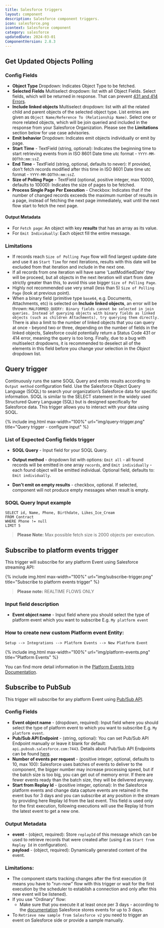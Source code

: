 ```yaml
---
title: Salesforce triggers
layout: component
description: Salesforce component triggers.
icon: salesforce.png
icontext: Salesforce component
category: salesforce
updatedDate: 2024-03-01
ComponentVersion: 2.8.3
---
```


## Get Updated Objects Polling

### Config Fields

 * **Object Type** Dropdown: Indicates Object Type to be fetched.
 * **Selected Fields** Multiselect dropdown: list with all Object Fields. Select fields, which will be returned in response. That can prevent [431 and 414 Errors](https://developer.salesforce.com/docs/atlas.en-us.salesforce_app_limits_cheatsheet.meta/salesforce_app_limits_cheatsheet/salesforce_app_limits_platform_api.htm).
 * **Include linked objects** Multiselect dropdown: list with all the related child and parent objects of the selected object type. List entries are given as `Object Name/Reference To (Relationship Name)`. Select one or more related objects, which will be join queried and included in the response from your Salesforce Organization. Please see the **Limitations** section below for use case advisories.
 * **Emit behavior** Dropdown: Indicates emit objects individually or emit by page.
 * **Start Time** - TextField (string, optional): Indicates the beginning time to start retrieving events from in ISO 8601 Date time utc format - `YYYY-MM-DDThh:mm:ssZ`.
 * **End Time** - TextField (string, optional, defaults to never): If provided, don’t fetch records modified after this time in ISO 8601 Date time utc format - `YYYY-MM-DDThh:mm:ssZ`.
 * **Size of Polling Page** - TextField (optional, positive integer, max 10000, defaults to 10000): Indicates the size of pages to be fetched.
 * **Process Single Page Per Execution** - Checkbox: Indicates that if the number of changed records exceeds the maximum number of results in a page, instead of fetching the next page immediately, wait until the next flow start to fetch the next page.

#### Output Metadata

- For `Fetch page`: An object with key ***results*** that has an array as its value.
- For `Emit Individually`:  Each object fill the entire message.

### Limitations

 * If records reach `Size of Polling Page` flow will find largest update date and use it as `Start Time` for next iterations, results with this date will be excluded from that iteration and include in the next one.
 * If all records from one iteration will have same 'LastModifiedDate' they will be proceed, but all objects in the next iteration will start from date strictly greater than this, to avoid this use bigger `Size of Polling Page`.
 * Highly not recommended use very small (less than 5) `Size of Polling Page` (look at previous point).
 * When a binary field (primitive type `base64`, e.g. Documents, Attachments, etc) is selected on **Include linked objects**, an error will be thrown: `MALFORMED_QUERY: Binary fields cannot be selected in join queries. Instead of querying objects with binary fields as linked objects (such as children Attachments), try querying them directly.` There is also a limit to the number of linked objects that you can query at once - beyond two or three, depending on the number of fields in the linked objects, Salesforce could potentially return a Status Code 431 or 414 error, meaning the query is too long. Finally, due to a bug with multiselect dropdowns, it is recommended to deselect all of the elements in this field before you change your selection in the *Object* dropdown list.

## Query trigger

Continuously runs the same SOQL Query and emits results according to `Output method` configuration field.
Use the Salesforce Object Query Language (SOQL) to search your organization’s Salesforce data for specific information.
SOQL is similar to the SELECT statement in the widely used Structured Query Language (SQL) but is designed specifically for Salesforce data.
This trigger allows you to interact with your data using SOQL.

{% include img.html max-width="100%" url="img/query-trigger.png" title="Query trigger - configure input" %}

### List of Expected Config fields trigger

* **SOQL Query** - Input field for your SOQL Query.

* **Output method** - dropdown list with options: `Emit all` - all found records will be emitted in one array `records`, and `Emit individually` - each found object will be emitted individual. Optional field, defaults to: `Emit individually`.

* **Don't emit on empty results** - checkbox, optional. If selected, component will not produce empty messages when result is empty.

### SOQL Query Input example

```
SELECT id, Name, Phone, Birthdate, Likes_Ice_Cream
FROM Contract
WHERE Phone != null
LIMIT 5
```

>**Please Note:** Max possible fetch size is 2000 objects per execution.

## Subscribe to platform events trigger

This trigger will subscribe for any platform Event using Salesforce streaming API:

{% include img.html max-width="100%" url="img/subscribe-trigger.png" title="Subscribe to platform events trigger" %}

>**Please note:** REALTIME FLOWS ONLY

### Input field description

* **Event object name** - Input field where you should select the type of platform event which you want to subscribe E.g. `My platform event`

### How to create new custom Platform event Entity:

`Setup --> Integrations --> Platform Events --> New Platform Event`

{% include img.html max-width="100%" url="img/platform-events.png" title="Platform Events" %}

You can find more detail information in the [Platform Events Intro Documentation](https://developer.salesforce.com/docs/atlas.en-us.platform_events.meta/platform_events/platform_events_intro.htm).

## Subscribe to PubSub

This trigger will subscribe for any platform Event using [Pub/Sub API](https://developer.salesforce.com/docs/platform/pub-sub-api/overview).

### Config Fields
* **Event object name** - (dropdown, required): Input field where you should select the type of platform event to which you want to subscribe E.g. `My platform event`.
* **Pub/Sub API Endpoint** - (string, optional): You can set Pub/Sub API Endpoint manually or leave it blank for default: `api.pubsub.salesforce.com:7443`. Details about Pub/Sub API Endpoints can be found [here](https://developer.salesforce.com/docs/platform/pub-sub-api/guide/pub-sub-endpoints.html).
* **Number of events per request** - (positive integer, optional, defaults to 10, max 100): Salesforce uses batches of events to deliver to the component, the bigger number may increase processing speed, but if the batch size is too big, you can get out of memory error. If there are fewer events ready than the batch size, they will be delivered anyway.
* **Start from Replay Id** - (positive integer, optional): In the Salesforce platform events and change data capture events are retained in the event bus for 3 days and you can subscribe at any position in the stream by providing here Replay Id from the last event. This field is used only for the first execution, following executions will use the Replay Id from the latest event to get a new one.

### Output Metadata
* **event** - (object, required): Store `replayId` of this message which can be used to retrieve records that were created after (using it as `Start from Replay Id` in configuration).
* **payload** - (object, required): Dynamically generated content of the event.

### Limitations:
* The component starts tracking changes after the first execution (it means you have to "run-now" flow with this trigger or wait for the first execution by the scheduler to establish a connection and only after this new event will be listened).
* If you use "Ordinary" flow:
    * Make sure that you execute it at least once per 3 days - according to the [documentation](https://developer.salesforce.com/docs/platform/pub-sub-api/references/methods/subscribe-rpc.html#replaying-an-event-stream) Salesforce stores events for up to 3 days.
* To `Retrieve new sample from Salesforce v2` you need to trigger an event on Salesforce side or provide a sample manually.
